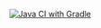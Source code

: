 [![Java CI with Gradle](https://github.com/larisaalex/patterns/actions/workflows/gradle.yml/badge.svg)](https://github.com/larisaalex/patterns/actions/workflows/gradle.yml)